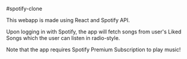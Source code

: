 #spotify-clone

This webapp is made using React and Spotify API.

Upon logging in with Spotify, the app will fetch songs from user's Liked Songs
which the user can listen in radio-style.

Note that the app requires Spotify Premium Subscription to play music!
